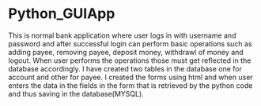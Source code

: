 # Python_GUIApp
This is normal bank application where user logs in with username and password and after successful login can perform basic operations such as adding payee, removing payee, deposit money, withdrawl of money and logout. When user performs the operations those must get reflected in the database accordingly. I have created two tables in the database one for account and other for payee. I created the forms using html and when user enters the data in the fields in the form that is retrieved by the python code and thus saving in the database(MYSQL).
